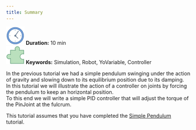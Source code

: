 ```yaml
---
title: Summary
---
```

 ![Duration](/img/clock-50.png) **Duration:** 10 min  
 ![Keywords](/img/concept-50.png) **Keywords:** Simulation, Robot, YoVariable, Controller 

In the previous tutorial we had a simple pendulum swinging under the action of gravity and slowing down to its equilibrium position due to its damping.  
In this tutorial we will illustrate the action of a controller on joints by forcing the pendulum to keep an horizontal position.  
To this end we will write a simple PID controller that will adjust the torque of the PinJoint at the fulcrum.

This tutorial assumes that you have completed the [Simple Pendulum](https://ihmcroboticsdocs.github.io/simulation-construction-set/docs/02-creating-a-new-simulation.html) tutorial.
